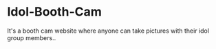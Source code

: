 # Idol-Booth-Cam
It's a booth cam website where anyone can take pictures with their idol group members..
